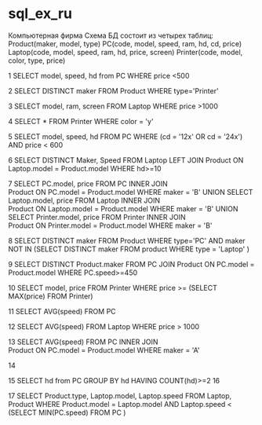 # sql_ex_ru
Компьютерная фирма
Схема БД состоит из четырех таблиц:
Product(maker, model, type)
PC(code, model, speed, ram, hd, cd, price)
Laptop(code, model, speed, ram, hd, price, screen)
Printer(code, model, color, type, price)

1
SELECT model, speed, hd
from PC 
WHERE price <500

2
SELECT DISTINCT maker
FROM Product
WHERE type='Printer'

3
SELECT model, ram, screen
FROM Laptop
WHERE price >1000

4
SELECT *
FROM Printer
WHERE color = 'y'

5
SELECT model, speed, hd
FROM PC
WHERE (cd = '12x' OR cd = '24x') 
AND price < 600

6
SELECT DISTINCT Maker, Speed
FROM Laptop
LEFT JOIN Product ON Laptop.model = Product.model
WHERE hd>=10

7
SELECT PC.model, price
FROM PC INNER JOIN   
     Product ON PC.model = Product.model
WHERE maker = 'B'
UNION
SELECT Laptop.model, price 
FROM Laptop INNER JOIN   
     Product ON Laptop.model = Product.model
WHERE maker = 'B'
UNION
SELECT Printer.model, price 
FROM Printer INNER JOIN   
     Product ON Printer.model = Product.model
WHERE maker = 'B'

8
SELECT DISTINCT maker
FROM Product 
WHERE type='PC' AND 
 maker NOT IN (SELECT DISTINCT maker 
 FROM product 
 WHERE type = 'Laptop'
 )

9
SELECT DISTINCT Product.maker
FROM PC
JOIN Product ON PC.model = Product.model
WHERE PC.speed>=450

10
SELECT model, price
FROM Printer
WHERE price >= (SELECT MAX(price) FROM Printer)

11
SELECT AVG(speed)
FROM PC

12
SELECT AVG(speed)
FROM Laptop
WHERE price > 1000

13
SELECT AVG(speed)
FROM PC INNER JOIN   
     Product ON PC.model = Product.model
WHERE maker = 'A'

14

15
SELECT hd
from PC
GROUP BY hd HAVING COUNT(hd)>=2
16

17
SELECT Product.type, Laptop.model, Laptop.speed
FROM Laptop, Product
WHERE Product.model = Laptop.model AND Laptop.speed < (SELECT MIN(PC.speed) 
 FROM PC
 )
